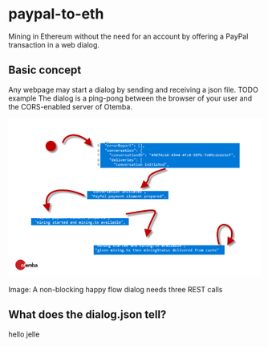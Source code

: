 ﻿# paypal-to-eth
Mining in Ethereum without the need for an account by offering a PayPal transaction in a web dialog.
## Basic concept
Any webpage may start a dialog by sending and receiving a json file. TODO example
The dialog is a ping-pong between the browser of your user and the CORS-enabled server of Otemba.

![States of a happy flow](https://raw.githubusercontent.com/Otemba/paypal-to-eth/315af9e6e3d542907296a187b0b7aa143cc84253/images/states.png)

Image: A non-blocking happy flow dialog needs three REST calls
## What does the dialog.json tell?
hello jelle

<!--stackedit_data:
eyJoaXN0b3J5IjpbMTM3OTY5MzQ5OSw3NTU1Mjk1NThdfQ==
-->
